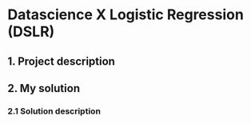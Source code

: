 # Datascience X Logistic Regression (DSLR)

## 1. Project description

## 2. My solution

### 2.1 Solution description

